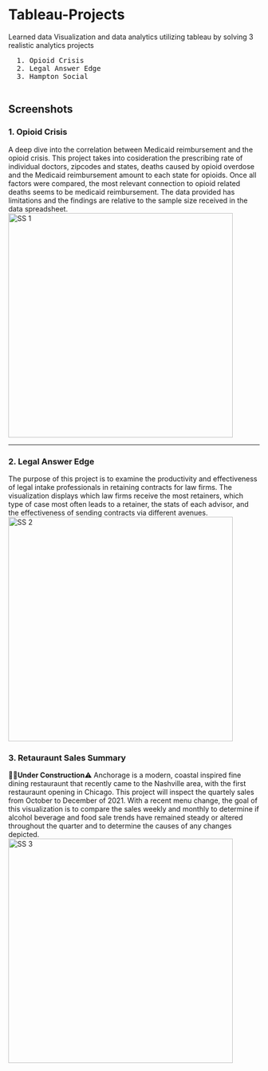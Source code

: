 # Tableau-Projects
Learned data Visualization and data analytics utilizing tableau by solving 3 realistic analytics projects

 <pre>
  1. Opioid Crisis  
  2. Legal Answer Edge          
  3. Hampton Social           
  </pre>

## Screenshots

### 1. Opioid Crisis
A deep dive into the correlation between Medicaid reimbursement and the opioid crisis. This project takes into cosideration the prescribing rate of individual doctors, zipcodes and states, deaths caused by opioid overdose and the Medicaid reimbursement amount to each state for opioids. Once all factors were compared, the most relevant connection to opioid related deaths seems to be medicaid reimbursement. The data provided has limitations and the findings are relative to the sample size received in the data spreadsheet.
<img src="https://github.com/Peaganciara/opioid_crisisimg/blob/main/opioid%20image.JPG" width="450" height="auto" alt="SS 1"/>

--------------------------------------------------------------------------------------------------------

### 2. Legal Answer Edge
The purpose of this project is to examine the productivity and effectiveness of legal intake professionals in retaining contracts for law firms. The visualization displays which law firms receive the most retainers, which type of case most often leads to a retainer, the stats of each advisor, and the effectiveness of sending contracts via different avenues.
<img src="https://github.com/Peaganciara/laescreenshoot/blob/main/lae%20capture.JPG" width="450" height="auto" alt="SS 2"/>

### 3. Retauraunt Sales Summary
👨‍🔧**Under Construction**⚠️ Anchorage is a modern, coastal inspired fine dining restauraunt that recently came to the Nashville area, with the first restauraunt opening in Chicago. This project will inspect the quartely sales from October to December of 2021. With a recent menu change, the goal of this visualization is to compare the sales weekly and monthly to determine if alcohol beverage and food sale trends have remained steady or altered throughout the quarter and to determine the causes of any changes depicted.
<img src="https://github.com/Peaganciara/hsimg/blob/main/hsimg.JPG" width="450" height="auto" alt="SS 3"/>
